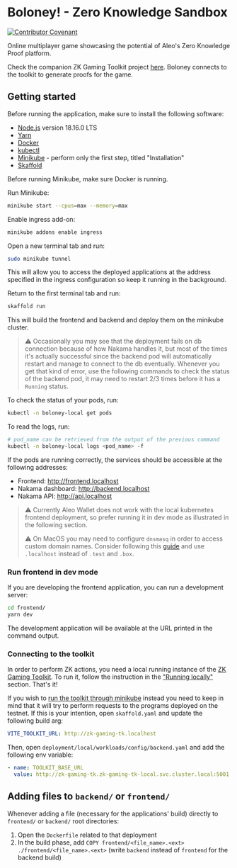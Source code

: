 # Boloney! - Zero Knowledge Sandbox

[![Contributor Covenant](https://img.shields.io/badge/Contributor%20Covenant-2.1-4baaaa.svg)](code_of_conduct.md)

Online multiplayer game showcasing the potential of Aleo's Zero Knowledge Proof platform.

Check the companion ZK Gaming Toolkit project [here](https://github.com/kryha/zk-gaming-toolkit). Boloney connects to the toolkit to generate proofs for the game.

## Getting started

Before running the application, make sure to install the following software:

- [Node.js](https://nodejs.org/en) version 18.16.0 LTS
- [Yarn](https://yarnpkg.com/getting-started/install)
- [Docker](https://docs.docker.com/engine/install/)
- [kubectl](https://kubernetes.io/docs/tasks/tools/#kubectl)
- [Minikube](https://minikube.sigs.k8s.io/docs/start/) - perform only the first step, titled "Installation"
- [Skaffold](https://skaffold.dev/docs/install/)

Before running Minikube, make sure Docker is running.

Run Minikube:

```bash
minikube start --cpus=max --memory=max
```

Enable ingress add-on:

```bash
minikube addons enable ingress
```

Open a new terminal tab and run:

```bash
sudo minikube tunnel
```

This will allow you to access the deployed applications at the address specified in the ingress configuration so keep it running in the background.

Return to the first terminal tab and run:

```bash
skaffold run
```

This will build the frontend and backend and deploy them on the minikube cluster.

> ⚠️ Occasionally you may see that the deployment fails on db connection because of how Nakama handles it, but most of the times it's actually successful since the backend pod will automatically restart and manage to connect to the db eventually. Whenever you get that kind of error, use the following commands to check the status of the backend pod, it may need to restart 2/3 times before it has a `Running` status.

To check the status of your pods, run:

```bash
kubectl -n boloney-local get pods
```

To read the logs, run:

```bash
# pod_name can be retrieved from the output of the previous command
kubectl -n boloney-local logs <pod_name> -f
```

If the pods are running correctly, the services should be accessible at the following addresses:

- Frontend: <http://frontend.localhost>
- Nakama dashboard: <http://backend.localhost>
- Nakama API: <http://api.localhost>

> ⚠️ Currently Aleo Wallet does not work with the local kubernetes frontend deployment, so prefer running it in dev mode as illustrated in the following section.
>
> ⚠️ On MacOS you may need to configure `dnsmasq` in order to access custom domain names. Consider following this [guide](https://www.stevenrombauts.be/2018/01/use-dnsmasq-instead-of-etc-hosts/#2-only-send-test-and-box-queries-to-dnsmasq) and use `.localhost` instead of `.test` and `.box`.

### Run frontend in dev mode

If you are developing the frontend application, you can run a development server:

```bash
cd frontend/
yarn dev
```

The development application will be available at the URL printed in the command output.

### Connecting to the toolkit

In order to perform ZK actions, you need a local running instance of the [ZK Gaming Toolkit](https://github.com/Kryha/zk-gaming-toolkit). To run it, follow the instruction in the ["Running locally"](https://github.com/Kryha/zk-gaming-toolkit#running-locally) section. That's it!

If you wish to [run the toolkit through minikube](https://github.com/Kryha/zk-gaming-toolkit#running-with-minikube) instead you need to keep in mind that it will try to perform requests to the programs deployed on the testnet. If this is your intention, open `skaffold.yaml` and update the following build arg:

```yaml
VITE_TOOLKIT_URL: http://zk-gaming-tk.localhost
```

Then, open `deployment/local/workloads/config/backend.yaml` and add the following env variable:

```yaml
- name: TOOLKIT_BASE_URL
  value: http://zk-gaming-tk.zk-gaming-tk-local.svc.cluster.local:5001
```

## Adding files to `backend/` or `frontend/`

Whenever adding a file (necessary for the applications' build) directly to `frontend/` or `backend/` root directories:

1. Open the `Dockerfile` related to that deployment
2. In the build phase, add `COPY frontend/<file_name>.<ext> ./frontend/<file_name>.<ext>` (write `backend` instead of `frontend` for the backend build)

